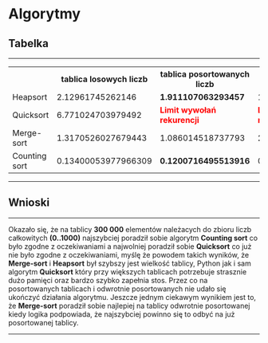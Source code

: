 # Algorytmy

## Tabelka

<hr>

<table>
  <tr>
    <th></th>
    <th>tablica losowych liczb</th>
    <th>tablica posortowanych liczb</th>
    <th>tablica odwrotnie posortowanych liczb</th>
  </tr>
  <tr>
    <td>Heapsort</td>
    <td>2.12961745262146</td>
    <td><b>1.911107063293457</b></td>
    <td>1.9774904251098633</td>
  </tr>
  <tr>
    <td>Quicksort</td>
    <td >6.771024703979492</td>
    <td style="color:red"><b>Limit wywołań rekurencji</b></td>
    <td style="color:red"><b>Limit wywołań rekurencji</b></td>
  </tr>
  <tr>
    <td>Merge-sort</td>
    <td>1.3170526027679443</td>
    <td>1.086014518737793</td>
    <td><b>1.0530023574829102</b></td>
  </tr>
    <tr>
    <td>Counting sort</td>
    <td>0.13400053977966309</td>
    <td><b>0.1200716495513916</b></td>
    <td>0.12500667572021484</td>
  </tr>
</table>

<hr>

## Wnioski

<hr>

Okazało się, że na tablicy <b>300 000</b> elementów należacych do zbioru liczb całkowitych <b>(0..1000)</b> najszybciej poradził sobie algorytm <b>Counting sort</b> co było zgodne z oczekiwaniami a najwolniej poradził sobie <b>Quicksort</b> co już nie było zgodne z oczekiwaniami, myślę że powodem takich wyników, że <b>Merge-sort</b> i <b>Heapsort</b> był szybszy jest wielkość tablicy, Python jak i sam algorytm <b>Quicksort</b> który przy większych tablicach potrzebuje strasznie dużo pamięci oraz bardzo szybko zapełnia stos. Przez co na posortowanych tablicach i odwrotnie posortowanych nie udało się ukończyć działania algorytmu. Jeszcze jednym ciekawym wynikiem jest to, że <b>Merge-sort</b> poradził sobie najlepiej na tablicy odwrotnie posortowanej kiedy logika podpowiada, że najszybciej powinno się to odbyć na już posortowanej tablicy.

<hr>
